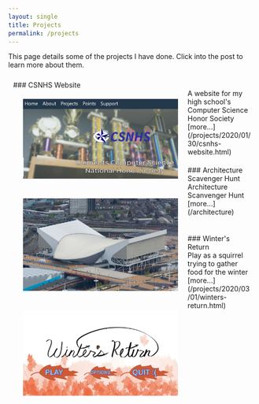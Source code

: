 ```yaml
---
layout: single
title: Projects
permalink: /projects
---
```


This page details some of the projects I have done. Click into the post to learn more about them.



<div markdown="1" style="padding: 10px">
### CSNHS Website
<img style="float: left; padding: 20px;" src="/assets/images/nhs.PNG" width="65%" />
<br/>
A website for my high school's Computer Science Honor Society [more...](/projects/2020/01/30/csnhs-website.html)
<br/>
</div>

<div markdown="1" style="padding: 10px">
### Architecture Scavenger Hunt
<img style="float: left; padding: 20px;" src="/assets/arch/exterior_3.jpg" width="65%" height="10%"/>
<br/>
Architecture Scanvenger Hunt [more...](/architecture)
</div>

<div markdown="1" style="padding: 10px; margins: 10px">
<br/>
### Winter's Return
<img style="float: left; padding: 20px;" src="/assets/images/sq_title.PNG" width="65%" height="10%"/>
<br/>
Play as a squirrel trying to gather food for the winter [more...](/projects/2020/03/01/winters-return.html)
</div>